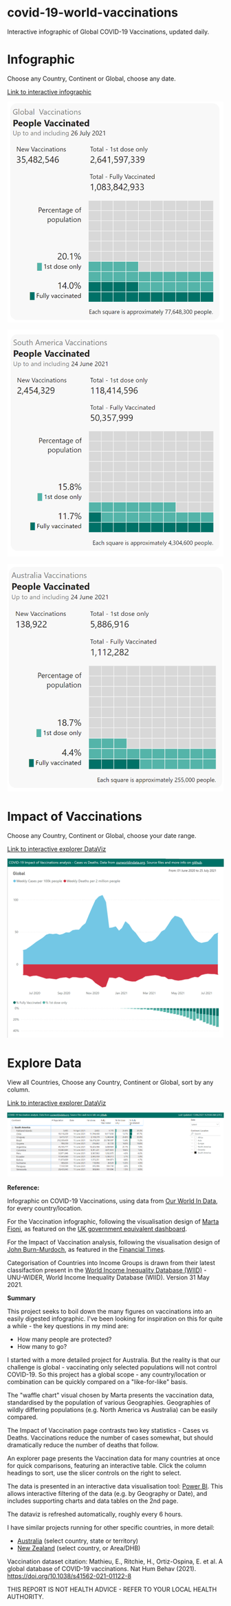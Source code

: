 # covid-19-world-vaccinations
Interactive infographic of Global COVID-19 Vaccinations, updated daily.

# Infographic
Choose any Country, Continent or Global, choose any date.

[Link to interactive infographic](https://app.powerbi.com/view?r=eyJrIjoiYjg2YWVhMzQtNzM1NC00OTRiLWI1OWMtNmMzYzViMTFjN2ZjIiwidCI6ImRjMWYwNGY1LWMxZTUtNDQyOS1hODEyLTU3OTNiZTQ1YmY5ZCIsImMiOjEwfQ%3D%3D)

[![Click to view and interact with the report](https://github.com/Mike-Honey/covid-19-world-vaccinations/raw/main/covid-19-world-vaccinations-Global.png)](https://app.powerbi.com/view?r=eyJrIjoiYjg2YWVhMzQtNzM1NC00OTRiLWI1OWMtNmMzYzViMTFjN2ZjIiwidCI6ImRjMWYwNGY1LWMxZTUtNDQyOS1hODEyLTU3OTNiZTQ1YmY5ZCIsImMiOjEwfQ%3D%3D)

[![Click to view and interact with the report](https://github.com/Mike-Honey/covid-19-world-vaccinations/raw/main/covid-19-world-vaccinations-South%20America.png)](https://app.powerbi.com/view?r=eyJrIjoiYjg2YWVhMzQtNzM1NC00OTRiLWI1OWMtNmMzYzViMTFjN2ZjIiwidCI6ImRjMWYwNGY1LWMxZTUtNDQyOS1hODEyLTU3OTNiZTQ1YmY5ZCIsImMiOjEwfQ%3D%3D)

[![Click to view and interact with the report](https://github.com/Mike-Honey/covid-19-world-vaccinations/raw/main/covid-19-world-vaccinations-Australia.png)](https://app.powerbi.com/view?r=eyJrIjoiYjg2YWVhMzQtNzM1NC00OTRiLWI1OWMtNmMzYzViMTFjN2ZjIiwidCI6ImRjMWYwNGY1LWMxZTUtNDQyOS1hODEyLTU3OTNiZTQ1YmY5ZCIsImMiOjEwfQ%3D%3D)


# Impact of Vaccinations
Choose any Country, Continent or Global, choose your date range.

[Link to interactive explorer DataViz](https://app.powerbi.com/view?r=eyJrIjoiYjg2YWVhMzQtNzM1NC00OTRiLWI1OWMtNmMzYzViMTFjN2ZjIiwidCI6ImRjMWYwNGY1LWMxZTUtNDQyOS1hODEyLTU3OTNiZTQ1YmY5ZCIsImMiOjEwfQ%3D%3D&pageName=ReportSectiondf9745082dd660d03688)

[![Click to view and interact with the report](https://github.com/Mike-Honey/covid-19-world-vaccinations/raw/main/covid-19-world-vaccinations-Impact%20Global.png)](https://app.powerbi.com/view?r=eyJrIjoiYjg2YWVhMzQtNzM1NC00OTRiLWI1OWMtNmMzYzViMTFjN2ZjIiwidCI6ImRjMWYwNGY1LWMxZTUtNDQyOS1hODEyLTU3OTNiZTQ1YmY5ZCIsImMiOjEwfQ%3D%3D&pageName=ReportSectiondf9745082dd660d03688)

# Explore Data
View all Countries, Choose any Country, Continent or Global, sort by any column.

[Link to interactive explorer DataViz](https://app.powerbi.com/view?r=eyJrIjoiYjg2YWVhMzQtNzM1NC00OTRiLWI1OWMtNmMzYzViMTFjN2ZjIiwidCI6ImRjMWYwNGY1LWMxZTUtNDQyOS1hODEyLTU3OTNiZTQ1YmY5ZCIsImMiOjEwfQ%3D%3D&pageName=ReportSection858f47ca5126865dfc57)

[![Click to view and interact with the report](https://github.com/Mike-Honey/covid-19-world-vaccinations/raw/main/covid-19-world-vaccinations-explore.png)](https://app.powerbi.com/view?r=eyJrIjoiYjg2YWVhMzQtNzM1NC00OTRiLWI1OWMtNmMzYzViMTFjN2ZjIiwidCI6ImRjMWYwNGY1LWMxZTUtNDQyOS1hODEyLTU3OTNiZTQ1YmY5ZCIsImMiOjEwfQ%3D%3D&pageName=ReportSection858f47ca5126865dfc57)


**Reference:**

Infographic on COVID-19 Vaccinations, using data from [Our World In Data](https://ourworldindata.org/), for every country/location. 

For the Vaccination infographic, following the visualisation design of [Marta Fioni](https://twitter.com/jburnmurdoch), as featured on the [UK government equivalent dashboard](https://coronavirus.data.gov.uk/).

For the Impact of Vaccination analysis, following the visualisation design of [John Burn-Murdoch](https://twitter.com/jburnmurdoch), as featured in the [Financial Times](https://www.ft.com/content/fa4f248a-a476-491d-a5ce-f128360e9f24).

Categorisation of Countries into Income Groups is drawn from their latest classifaction present in the [World Income Inequality Database (WIID)](https://www.wider.unu.edu/database/world-income-inequality-database-wiid) - UNU-WIDER, World Income Inequality Database (WIID). Version 31 May 2021.


**Summary**

This project seeks to boil down the many figures on vaccinations into an easily digested infographic. I've been looking for inspiration on this for quite a while - the key questions in my mind are:
- How many people are protected?
- How many to go?

I started with a more detailed project for Australia. But the reality is that our challenge is global - vaccinating only selected populations will not control COVID-19. So this project has a global scope - any country/location or combination can be quickly compared on a "like-for-like" basis.

The "waffle chart" visual chosen by Marta presents the vaccination data, standardised by the population of various Geographies.  Geographies of wildly differing populations (e.g. North America vs Australia) can be easily compared.

The Impact of Vaccination page contrasts two key statistics - Cases vs Deaths. Vaccinations reduce the number of cases somewhat, but should dramatically reduce the number of deaths that follow.

An explorer page presents the Vaccination data for many countries at once for quick comparisons, featuring an interactive table.  Click the column headings to sort, use the slicer controls on the right to select.

The data is presented in an interactive data visualisation tool: [Power BI](https://powerbi.microsoft.com). This allows interactive filtering of the data (e.g. by Geography or Date), and includes supporting charts and data tables on the 2nd page.  

The dataviz is refreshed automatically, roughly every 6 hours. 

I have similar projects running for other specific countries, in more detail:
 - [Australia](https://github.com/Mike-Honey/covid-19-au-vaccinations#readme) (select country, state or territory)
 - [New Zealand](https://github.com/Mike-Honey/covid-19-nz-vaccinations#readme) (select country, or Area/DHB)

Vaccination dataset citation:
Mathieu, E., Ritchie, H., Ortiz-Ospina, E. et al. A global database of COVID-19 vaccinations. Nat Hum Behav (2021). https://doi.org/10.1038/s41562-021-01122-8

THIS REPORT IS NOT HEALTH ADVICE - REFER TO YOUR LOCAL HEALTH AUTHORITY.

